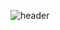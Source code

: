 ![header](https://capsule-render.vercel.app/api?type=waving&color=0:26F0AF,100:26ADF0&height=150&text=BreezeBM&fontAlign=80&fontSize=55&fontColor=FFFFFF&animation=fadeIn)
